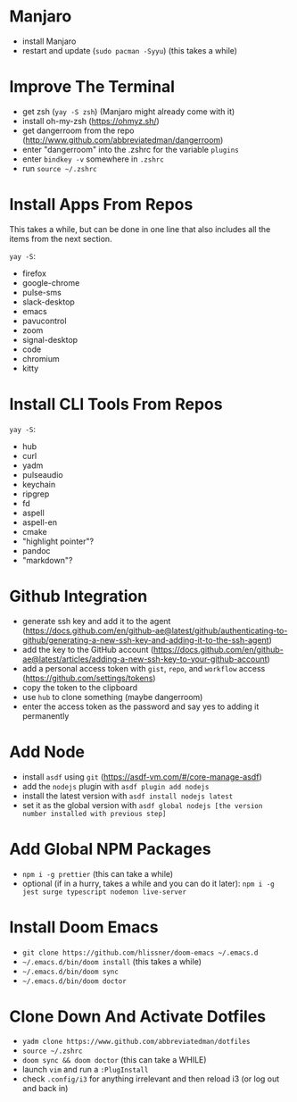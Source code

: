 # Manjaro

- install Manjaro
- restart and update (`sudo pacman -Syyu`) (this takes a while)

# Improve The Terminal

- get zsh (`yay -S zsh`) (Manjaro might already come with it)
- install oh-my-zsh (https://ohmyz.sh/)
- get dangerroom from the repo (http://www.github.com/abbreviatedman/dangerroom)
- enter "dangerroom" into the .zshrc for the variable `plugins`
- enter `bindkey -v` somewhere in `.zshrc`
- run `source ~/.zshrc`

# Install Apps From Repos

This takes a while, but can be done in one line that also includes all the items from the next section.

`yay -S`:

- firefox
- google-chrome
- pulse-sms
- slack-desktop
- emacs
- pavucontrol
- zoom
- signal-desktop
- code
- chromium
- kitty

# Install CLI Tools From Repos

`yay -S`:

- hub
- curl
- yadm
- pulseaudio
- keychain
- ripgrep
- fd
- aspell
- aspell-en
- cmake
- "highlight pointer"?
- pandoc
- "markdown"?

# Github Integration

- generate ssh key and add it to the agent (https://docs.github.com/en/github-ae@latest/github/authenticating-to-github/generating-a-new-ssh-key-and-adding-it-to-the-ssh-agent)
- add the key to the GitHub account (https://docs.github.com/en/github-ae@latest/articles/adding-a-new-ssh-key-to-your-github-account)
- add a personal access token with `gist`, `repo`, and `workflow` access (https://github.com/settings/tokens)
- copy the token to the clipboard
- use `hub` to clone something (maybe dangerroom)
- enter the access token as the password and say yes to adding it permanently

# Add Node

- install `asdf` using `git` (https://asdf-vm.com/#/core-manage-asdf)
- add the `nodejs` plugin with `asdf plugin add nodejs`
- install the latest version with `asdf install nodejs latest`
- set it as the global version with `asdf global nodejs [the version number installed with previous step]`

# Add Global NPM Packages

- `npm i -g prettier` (this can take a while)
- optional (if in a hurry, takes a while and you can do it later): `npm i -g jest surge typescript nodemon live-server`

# Install Doom Emacs

- `git clone https://github.com/hlissner/doom-emacs ~/.emacs.d`
- `~/.emacs.d/bin/doom install` (this takes a while)
- `~/.emacs.d/bin/doom sync`
- `~/.emacs.d/bin/doom doctor`

# Clone Down And Activate Dotfiles

- `yadm clone https://www.github.com/abbreviatedman/dotfiles`
- `source ~/.zshrc`
- `doom sync && doom doctor` (this can take a WHILE)
- launch `vim` and run a `:PlugInstall`
- check `.config/i3` for anything irrelevant and then reload i3 (or log out and back in)
